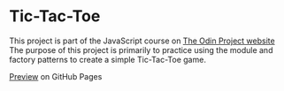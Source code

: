 # Tic-Tac-Toe
This project is part of the JavaScript course on [The Odin Project website](https://www.theodinproject.com)  
The purpose of this project is primarily to practice using the module and factory patterns to create a simple Tic-Tac-Toe game.

[Preview](https://johanhcarlberg.github.io/odin-tic-tac-toe/) on GitHub Pages
